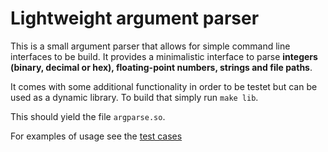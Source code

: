 # Lightweight argument parser 

This is a small argument parser that allows for simple 
command line interfaces to be build. It provides a minimalistic
interface to parse **integers (binary, decimal or hex), floating-point numbers, 
strings and file paths**. 

It comes with some additional functionality in order to be testet but can be used as
a dynamic library. To build that simply run `make lib`.

This should yield the file `argparse.so`.

For examples of usage see the [test cases](./src/test.c)
